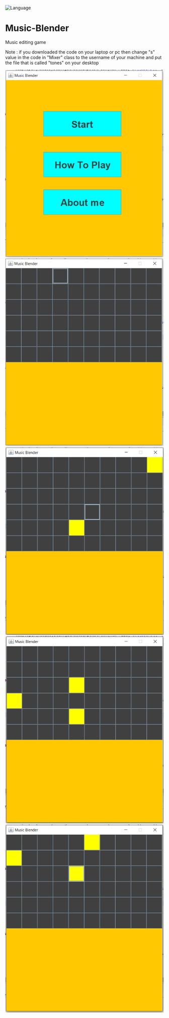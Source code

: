 ![Language](https://img.shields.io/badge/language-Java%20-red.svg)
# Music-Blender
Music editing game 

 Note : if you downloaded the code on your laptop or pc then change "s" value in the code in "Mixer" class to the username of your machine and put the file         that is called "tones" on your desktop

![](Screen%20Shots/1.PNG)
![](Screen%20Shots/2.PNG)
![](Screen%20Shots/3.PNG)
![](Screen%20Shots/4.PNG)
![](Screen%20Shots/5.PNG)
